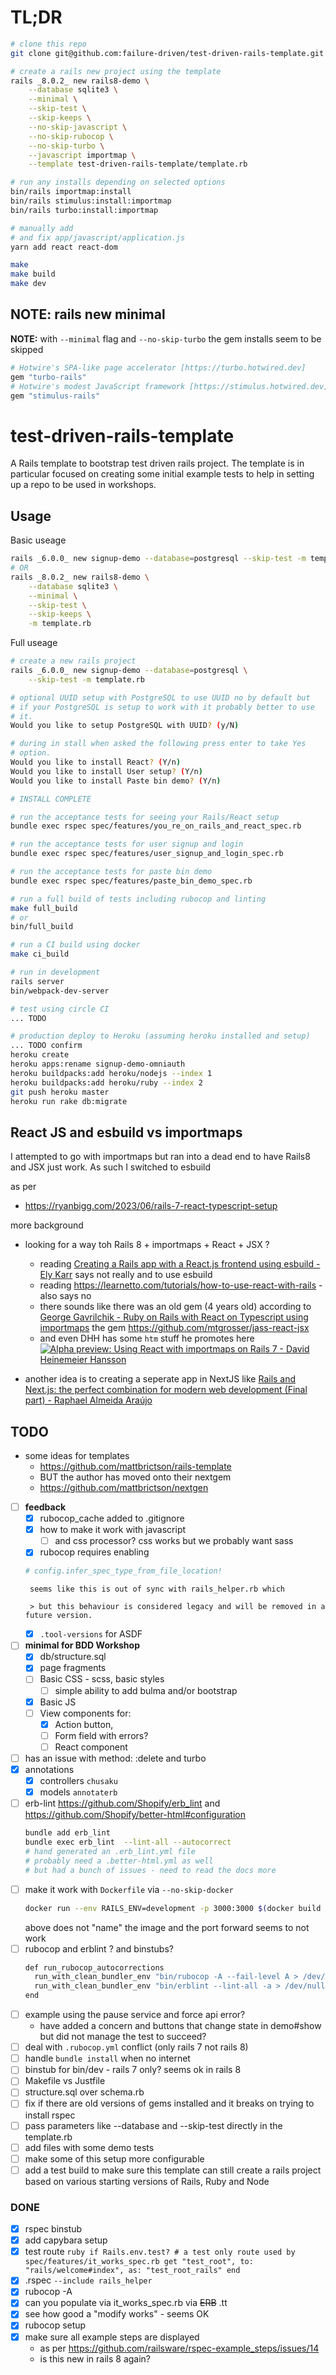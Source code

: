 # TL;DR

```sh
# clone this repo
git clone git@github.com:failure-driven/test-driven-rails-template.git

# create a rails new project using the template
rails _8.0.2_ new rails8-demo \
    --database sqlite3 \
    --minimal \
    --skip-test \
    --skip-keeps \
    --no-skip-javascript \
    --no-skip-rubocop \
    --no-skip-turbo \
    --javascript importmap \
    --template test-driven-rails-template/template.rb

# run any installs depending on selected options
bin/rails importmap:install
bin/rails stimulus:install:importmap
bin/rails turbo:install:importmap

# manually add
# and fix app/javascript/application.js
yarn add react react-dom

make
make build
make dev
```

## NOTE: rails new minimal

**NOTE:** with `--minimal` flag and `--no-skip-turbo` the gem installs seem to be
skipped

```ruby
# Hotwire's SPA-like page accelerator [https://turbo.hotwired.dev]
gem "turbo-rails"
# Hotwire's modest JavaScript framework [https://stimulus.hotwired.dev]
gem "stimulus-rails"
```

# test-driven-rails-template

A Rails template to bootstrap test driven rails project. The template is in
particular focused on creating some initial example tests to help in setting up
a repo to be used in workshops.

## Usage

Basic useage

```sh
rails _6.0.0_ new signup-demo --database=postgresql --skip-test -m template.rb
# OR
rails _8.0.2_ new rails8-demo \
    --database sqlite3 \
    --minimal \
    --skip-test \
    --skip-keeps \
    -m template.rb
```

Full useage

```sh
# create a new rails project
rails _6.0.0_ new signup-demo --database=postgresql \
    --skip-test -m template.rb

# optional UUID setup with PostgreSQL to use UUID no by default but
# if your PostgreSQL is setup to work with it probably better to use
# it.
Would you like to setup PostgreSQL with UUID? (y/N)

# during in stall when asked the following press enter to take Yes
# option.
Would you like to install React? (Y/n)
Would you like to install User setup? (Y/n)
Would you like to install Paste bin demo? (Y/n)

# INSTALL COMPLETE

# run the acceptance tests for seeing your Rails/React setup
bundle exec rspec spec/features/you_re_on_rails_and_react_spec.rb

# run the acceptance tests for user signup and login
bundle exec rspec spec/features/user_signup_and_login_spec.rb

# run the acceptance tests for paste bin demo
bundle exec rspec spec/features/paste_bin_demo_spec.rb

# run a full build of tests including rubocop and linting
make full_build
# or
bin/full_build

# run a CI build using docker
make ci_build

# run in development
rails server
bin/webpack-dev-server

# test using circle CI
... TODO

# production deploy to Heroku (assuming heroku installed and setup)
... TODO confirm
heroku create
heroku apps:rename signup-demo-omniauth
heroku buildpacks:add heroku/nodejs --index 1
heroku buildpacks:add heroku/ruby --index 2
git push heroku master
heroku run rake db:migrate
```

## React JS and esbuild vs importmaps

I attempted to go with importmaps but ran into a dead end to have Rails8 and JSX just work. As such I switched to esbuild

as per
- https://ryanbigg.com/2023/06/rails-7-react-typescript-setup

more background
- looking for a way toh Rails 8 + importmaps + React + JSX ?
    - reading [Creating a Rails app with a React.js frontend using esbuild - Ely Karr](
      https://medium.com/@elykarr/creating-a-rails-app-with-a-react-js-frontend-using-esbuild-40152b5b51a)
      says not really and to use esbuild
    - reading https://learnetto.com/tutorials/how-to-use-react-with-rails - also says no
    - there sounds like there was an old gem (4 years old) according to
      [George Gavrilchik - Ruby on Rails with React on Typescript using importmaps](
      https://dev.to/gavrilarails/ruby-on-rails-with-react-on-typescript-using-importmaps-5082)
      the gem https://github.com/mtgrosser/jass-react-jsx
    - and even DHH has some `htm` stuff he promotes here
      [![
      Alpha preview: Using React with importmaps on Rails 7 - David Heinemeier Hansson
      ](
        http://img.youtube.com/vi/k73LKxim6tw/0.jpg
      )](https://youtu.be/k73LKxim6tw)

- another idea is to creating a seperate app in NextJS like [Rails and Next.js:
  the perfect combination for modern web development (Final part) - Raphael
  Almeida Araújo](
  https://medium.com/@raphox/rails-and-next-js-the-perfect-combination-for-modern-web-development-final-part-a88af492a00)

## TODO

- some ideas for templates
    - https://github.com/mattbrictson/rails-template
    - BUT the author has moved onto their nextgem
    - https://github.com/mattbrictson/nextgen

- [ ] **feedback**
    - [x] rubocop_cache added to .gitignore
    - [x] how to make it work with javascript
        - [ ] and css processor? css works but we probably want sass
    - [x] rubocop requires enabling
  ```ruby
  # config.infer_spec_type_from_file_location!
  ```
       seems like this is out of sync with rails_helper.rb which

       > but this behaviour is considered legacy and will be removed in a future version.

    - [x] `.tool-versions` for ASDF
- [ ] **minimal for BDD Workshop**
    - [x] db/structure.sql
    - [x] page fragments
    - [ ] Basic CSS - scss, basic styles
        - [ ] simple ability to add bulma and/or bootstrap
    - [x] Basic JS
    - [ ] View components for:
        - [x] Action button,
        - [ ] Form field with errors?
        - [ ] React component

- [ ] has an issue with method: :delete and turbo
- [x] annotations
    - [x] controllers `chusaku`
    - [x] models `annotaterb`
- [ ] erb-lint https://github.com/Shopify/erb_lint
    and https://github.com/Shopify/better-html#configuration
    ```sh
    bundle add erb_lint
    bundle exec erb_lint  --lint-all --autocorrect
    # hand generated an .erb_lint.yml file
    # probably need a .better-html.yml as well
    # but had a bunch of issues - need to read the docs more
    ```
- [ ] make it work with `Dockerfile` via `--no-skip-docker`
    ```sh
    docker run --env RAILS_ENV=development -p 3000:3000 $(docker build -q .)
    ```
    above does not "name" the image and the port forward seems to not work
- [ ] rubocop and erblint ? and binstubs?
    ```sh
    def run_rubocop_autocorrections
      run_with_clean_bundler_env "bin/rubocop -A --fail-level A > /dev/null || true"
      run_with_clean_bundler_env "bin/erblint --lint-all -a > /dev/null || true"
    end
    ```
- [ ] example using the pause service and force api error?
    - have added a concern and buttons that change state in demo#show but did
      not manage the test to succeed?
- [ ] deal with `.rubocop.yml` conflict (only rails 7 not rails 8)
- [ ] handle `bundle install` when no internet
- [ ] binstub for bin/dev - rails 7 only? seems ok in rails 8
- [ ] Makefile vs Justfile
- [ ] structure.sql over schema.rb
- [ ] fix if there are old versions of gems installed and it breaks on trying to
      install rspec
- [ ] pass parameters like --database and --skip-test directly in the template.rb
- [ ] add files with some demo tests
- [ ] make some of this setup more configurable
- [ ] add a test build to make sure this template can still create a rails
      project based on various starting versions of Rails, Ruby and Node

### DONE

- [x] rspec binstub
- [x] add capybara setup
- [x] test route
      ```ruby
      if Rails.env.test?
        # a test only route used by spec/features/it_works_spec.rb
        get "test_root", to: "rails/welcome#index", as: "test_root_rails"
      end
      ```
- [x] .rspec `--include rails_helper`
- [x] rubocop -A
- [x] can you populate via it_works_spec.rb via ~~ERB~~ .tt
- [x] see how good a "modify works" - seems OK
- [x] rubocop setup
- [x] make sure all example steps are displayed
    - as per https://github.com/railsware/rspec-example_steps/issues/14
    - is this new in rails 8 again?
